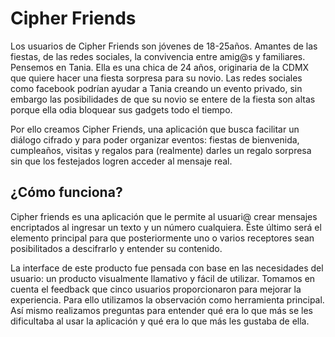 # Cipher Friends

Los usuarios de Cipher Friends son jóvenes de 18-25años. Amantes de las fiestas, de las redes sociales, la convivencia entre amig@s y familiares. Pensemos en Tania. Ella es una chica de 24 años, originaria de la CDMX que quiere hacer una fiesta sorpresa para su novio.  Las redes sociales como facebook podrían ayudar a Tania creando un evento privado, sin embargo las posibilidades de que su novio se entere de la fiesta son altas porque ella odia bloquear sus gadgets todo el tiempo.

Por ello creamos Cipher Friends, una aplicación que busca  facilitar un diálogo cifrado y para poder organizar eventos: fiestas de bienvenida, cumpleaños, visitas y regalos para (realmente) darles un regalo sorpresa sin que los festejados logren acceder al mensaje real.

## ¿Cómo funciona?
Cipher friends es una aplicación que le permite al usuari@ crear mensajes encriptados al ingresar un texto y un número cualquiera. Éste último será el elemento principal para que posteriormente uno o varios receptores sean posibilitados a descifrarlo y entender su contenido.


La interface de este producto fue pensada con base en las necesidades del usuario: un producto visualmente llamativo y fácil de utilizar. Tomamos en cuenta el feedback que cinco usuarios proporcionaron para mejorar la experiencia. Para ello utilizamos la observación como herramienta principal. Así mismo realizamos preguntas para entender qué era lo que más se les dificultaba al usar la aplicación y qué era lo que más les gustaba de ella.
